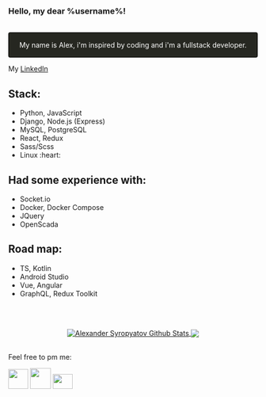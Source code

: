 ### Hello, my dear %username%!
<br/>
<div style='display:flex; justify-content: center; border: 1px solid black; padding: 1rem; background-color: #262721; color: white; border-radius: 0.2rem'>
  My name is Alex, i'm inspired by coding and i'm a fullstack developer.  
</div>
<p>
  My <a href='https://linkedin.com/in/borealex'>LinkedIn</a>
</p>
<h2>Stack:</h2>
<ul>
  <li>Python, JavaScript</li>
  <li>Django, Node.js (Express)</li>
  <li>MySQL, PostgreSQL</li>
  <li>React, Redux</li>
  <li>Sass/Scss</li>
  <li>Linux :heart:</li>
</ul>
<h2>Had some experience with:</h2>
<ul>
  <li>Socket.io</li>
  <li>Docker, Docker Compose</li>
  <li>JQuery</li>
  <li>OpenScada</>
</ul>
<h2>Road map:</h2>
<ul>
  <li>TS, Kotlin</li>
  <li>Android Studio</li>
  <li>Vue, Angular</li>
  <li>GraphQL, Redux Toolkit</li>
</ul>
<br/>
<br/>
<p align='center'>
<a align="center" href="https://www.adamalston.com/">
<img align="center" src="https://github-readme-stats.vercel.app/api?username=alexsyro&show_icons=true&line_height=21&theme=react" alt="Alexander Syropyatov Github Stats" />
<img align="center" src="https://github-readme-stats.vercel.app/api/top-langs/?username=alexsyro&theme=react&line_height=27&layout=compact"/></a>
</p>

<br/>
Feel free to pm me:
<p align='left'>
<a href="https://t.me/boreallex" title="Telegram!">
<img src="https://telegram.org/img/t_logo.svg?1" width='60px' height='60px' style='width: 40px; height: 40px;'></a>
<a href="https://wa.me/89105256082" title="Facebook corporation product">
<img src="https://www.freeiconspng.com/uploads/download-and-use-logo-whatsapp-png-clipart-3.png" width='60px' height='60px' style='width: 42px; height: 42px;'></a>
<a href="mailto:alexander.syropyatov@gmail.com" title="Send me email, pls!">
<img src="https://www.freeiconspng.com/uploads/email-marketing-icon-email-icon-1.png" width='60px' height='60px' style='width: 40px; height: 30px;'></a>
</p>
